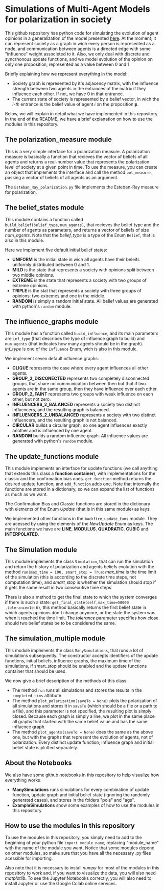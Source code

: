 # Simulations of Multi-Agent Models for polarization in society
This github repository has python code for simulating the evolution of agent opinions in a generalization of the model presented [here](https://link.springer.com/chapter/10.1007/978-3-030-78089-0_2). At the moment, it can represent society as a graph in wich every person is represented as a node, and communication between agents is a directed edge with some "influence" weight associeted to it. Also, we only deal with discrete and syncrhonous update functions, and we model evolution of the opinion on only one proposition, represented as a value between 0 and 1.

Briefly explaining how we represent everything in the model:
* Society graph is represented by it's adjacency matrix, with the influence strength between two agents in the entrances of the matrix if they influence each other. If not, we have 0 in that entrance.
* The current state of society is represented by a belief vector, in wich the *i-th* entrance is the belief value of agent *i* on the proposition **p**.

Below, we will explain in detail what we have implemented in this repository. In the end of the README, we have a brief explanation on how to use the modules in this repository.

## The polarization_measure module
This is a very simple interface for a polarization measure. A polarization measure is basically a function that recieves the vector of beliefs of all agents and returns a real-number value that represents the polarization level of society at a given point in time. To use the measure, you can create an object that implements the interface and call the method `pol_measure`, passing a vector of beliefs of all agents as an argument.

The `Esteban_Ray_polarization.py` file implements the Esteban-Ray measure for polarization.

## The belief_states module
This module contains a function called `build_belief(belief_type,num_agents)`, that recieves the belief type and the number of agents as parameters, and returns a vector of beliefs of size *num_agents*. Note that the *belief_type* is a type of the Enum `Belief`, that is also in this module.

Here we implement five default initial belief states:
* **UNIFORM** is the initial state in wich all agents have their beleifs uniformly distributed between 0 and 1.
* **MILD** is the state that represents a society with opinions split between two middle opinions.
* **EXTREME** is the state that represents a society with two groups of extreme opinions.
* **TRIPLE** is the stat that represents a society with three groups of opinions: two extremes and one in the middle.
* **RANDOM** is simply a random initial state. All belief values are generated with python's `random` module.

## The influence_graphs module
This module has a function called `build_influence`, and its main parameters are `inf_type` (that describes the type of influence graph to build) and `num_agents` (that indicates how many agents should be in the graph). *inf_type* is one of the `Influence` Enum, wich is also in this module.

We implement seven default influence graphs:
* **CLIQUE** represents the case where every agent influences all other agents.
* **GROUP_2_DISCONECTED** represents two completely disconnected groups, that share no communication between then but that if two agents are in the same group, then they have influence over each other.
* **GROUP_2_FAINT** represents two groups with weak influence on each other, but not zero.
* **INFLUENCERS_2_BALANCED** represents a society two distinct influencers, and the resulting graph is balanced.
* **INFLUENCERS_2_UNBALANCED** represents a society with two distinct influencers, and the resulting graph is not balanced.
* **CIRCULAR** builds a circular graph, so one agent influences exactly another and is influenced by one agent.
* **RANDOM** builds a random influence graph. All influence values are generated with python's `random` module.

## The update_functions module
This module implements an interface for update functions (we call anything that extends this class a **function container**), with implementations for the classic and the confirmation bias ones. `get_function` method returns the desired update function, and `add_function` adds one. Note that internally the functions are stored in a dictionary, so we can expand the list of functions as much as we want. 

The Confirmation Bias and Classic functions are stored in the dictionary with elements of the Enum *Update* (that is in this same module) as keys.

We implemented other functions in the `backfire_update_funs` module. They are acessed by using the elements of the *NewUpdate* Enum as keys. The main functions we have are **LINE**, **MODULUS**, **QUADRATIC**, **CUBIC** and **INTERPOLATED**.

## The Simulation module
This module implements the class `Simulation`, that can run the simulation and return the history of polarization and agents beliefs evolution with the method `run(max_time = 100, smart_stop = True`: *max_time* is the time limit of the simulation (this is according to the discrete time steps, not computation time), and *smart_stop* is whether the simulation should stop if it gets the same result in two consecutive time steps.

There is also a method to get the final state to which the system converges if there is such a state: `get_final_state(self,max_time=50000 ,tolerance=1e-6)`, this method basically returns the first belief state in which agents opinions don't change anymore, or the state the system was when it reached the time limit. The *tolerance* parameter specifies how close should two belief states be to be considered the same. 

## The simulation_multiple module
This module implements the class `ManySimulations`, that runs a lot of simulations subsequently. The constructor accepts identifiers of the update functions, initial beliefs, influence graphs, the maximum time of the simulations, if smart_stop should be enabled and the update functions container that should be used.

We now give a brief description of the methods of this class:
* The method `run` runs all simulations and stores the results in the `completed_sims` attribute.
* The method `plot_polarization(saveTo = None)` plots the polarization of all simulations and stores it in `saveTo` (which should be a file or a path to a file), and this parameter is not specified, the resulting plot is simply closed. Because each graph is simply a line, we plot in the same place all graphs that started with the same belief value and has the same influence graph.
* The method `plot_agents(saveTo = None)` does the same as the above one, but with the graphs that represent the evolution of agents, not of polarization. Every distinct update function, influence graph and initial belief state is plotted separately.

## About the Notebooks
We also have some github notebooks in this repository to help visualize how everything works:

* **ManySimulations** runs simulations for every combination of update function, update graph and initial belief state (ignoring the randomly generated cases), and stores in the folders "pols" and "ags".
* **ExampleSimulations** show some examples of how to use the modules in this repository.

## How to use the modules in this repository

To use the modules in this repository, you simply need to add to the beginning of your python file `import module_name`, replacing "module_name" with the name of the module you want. Notice that some modules depend on other modules, so make sure that you have all the necessary .py files acessible for importing.

Also note that it is necessary to install *numpy* for most of the modules in this repository to work and, if you want to visualize the data, you will also need *matplotlib*. To see the Jupyter Notebooks correctly, you will also need to install Jupyter or use the Google Colab online services.